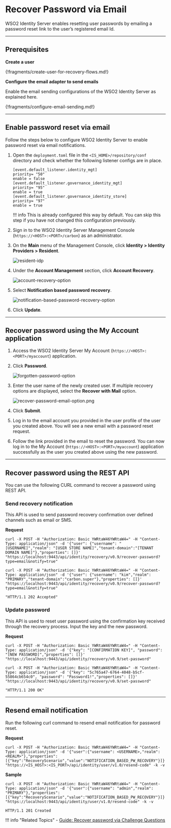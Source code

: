 # Recover Password via Email

WSO2 Identity Server enables resetting user passwords by emailing a password reset link to the user’s registered email Id.

---

## Prerequisites

**Create a user**

{!fragments/create-user-for-recovery-flows.md!}

**Configure the email adapter to send emails**

Enable the email sending configurations of the WSO2 Identity Server as explained here.

{!fragments/configure-email-sending.md!}

---
    
## Enable password reset via email

Follow the steps below to configure WSO2 Identity Server to enable password reset via email notifications.  

1.	Open the `deployment.toml` file in the `<IS_HOME>/repository/conf` directory and check whether the following listener 
    configs are in place.
    
    ```
    [event.default_listener.identity_mgt]
	priority= "50"
	enable = false
	[event.default_listener.governance_identity_mgt]
	priority= "95"
	enable = true
	[event.default_listener.governance_identity_store]
	priority= "97"
	enable = true
	```

	!!! info 
        This is already configured this way by default. You can skip this step if you have not changed this configuration previously.

3.	Sign in to the WSO2 Identity Server Management Console (`https://<HOST>:<PORT>/carbon`) as an administrator. 	 

4.	On the **Main** menu of the Management Console, click **Identity > Identity Providers > Resident**.

	![resident-idp](../../../assets/img/fragments/resident-idp.png) 

5.	Under the **Account Management** section, click **Account Recovery**.

    ![account-recovery-option](../../../assets/img/fragments/account-recovery-option.png) 

6.	Select **Notification based password recovery**.

    ![notification-based-password-recovery-option](../../../assets/img/guides/notification-based-password-recovery-option.png)

7.	Click **Update**. 

---
       
## Recover password using the My Account application 

1. Access the WSO2 Identity Server My Account (`https://<HOST>:<PORT>/myaccount`) application.

2.	Click **Password**.

    ![forgotten-password-option](../../../assets/img/guides/forgotten-password-option.png)

3.	Enter the user name of the newly created user. If multiple recovery options are displayed, select the **Recover with Mail** option.

    ![recover-password-email-option.png](../../../assets/img/guides/recover-password-email-option.png)
    
4.	Click **Submit**. 

5.  Log in to the email account you provided in the user profile of the user you created above. You will see a new email with a password reset request.
    
6.  Follow the link provided in the email to reset the password. You can
    now log in to the My Account (`https://<HOST>:<PORT>/myaccount`) application
    successfully as the user you created above using the new password.

---

## Recover password using the REST API

You can use the following CURL command to recover a password using REST API. 

### Send recovery notification

This API is used to send password recovery confirmation over defined channels such as email or SMS.

**Request**

```curl
curl -X POST -H "Authorization: Basic YWRtaW46YWRtaW4=" -H "Content-Type: application/json" -d '{"user": {"username": "[USERNAME]","realm": "[USER STORE NAME]","tenant-domain":"[TENANT DOMAIN NAME]"},"properties": []}' "https://localhost:9443/api/identity/recovery/v0.9/recover-password?type=email&notify=true"
```

```curl tab="Sample Request"
curl -X POST -H "Authorization: Basic YWRtaW46YWRtaW4=" -H "Content-Type: application/json" -d '{"user": {"username": "kim","realm": "PRIMARY","tenant-domain":"carbon.super"},"properties": []}' "https://localhost:9443/api/identity/recovery/v0.9/recover-password?type=email&notify=true"
```

```curl tab="Sample Response" 
"HTTP/1.1 202 Accepted"
```

### Update password

This API is used to reset user password using the confirmation key received through the recovery process. Input the key and the new password.

**Request**

```curl 
curl -X POST -H "Authorization: Basic YWRtaW46YWRtaW4=" -H "Content-Type: application/json" -d '{"key": "[CONFIRMATION KEY]", "password": "[NEW PASSWORD]","properties": []}' "https://localhost:9443/api/identity/recovery/v0.9/set-password"
```

```curl tab="Sample Request" 
curl -X POST -H "Authorization: Basic YWRtaW46YWRtaW4=" -H "Content-Type: application/json" -d '{"key": "5c765a47-6764-4048-b5cf-55864cb654c0", "password": "Password1!","properties": []}' "https://localhost:9443/api/identity/recovery/v0.9/set-password"
```

```curl tab="Sample Response"
"HTTP/1.1 200 OK"        
```

---

## Resend email notification
 
 Run the following curl command to resend email notification for password reset. 
 
 **Request** 
 
 ```curl
 curl -X POST -H "Authorization: Basic YWRtaW46YWRtaW4=" -H "Content-Type: application/json" -d '{"user":{"username": <USERNAME>,"realm": <REALM>"},"properties": [{"key":"RecoveryScenario","value":"NOTIFICATION_BASED_PW_RECOVERY"}]}' "https://<IS_HOST>:<IS_PORT>/api/identity/user/v1.0/resend-code" -k -v
 ```
 
 **Sample**
 
 ```curl tab="Request"
 curl -X POST -H "Authorization: Basic YWRtaW46YWRtaW4=" -H "Content-Type: application/json" -d '{"user":{"username": "admin","realm": "PRIMARY"},"properties": [{"key":"RecoveryScenario","value":"NOTIFICATION_BASED_PW_RECOVERY"}]}' "https://localhost:9443/api/identity/user/v1.0/resend-code" -k -v
 ```
 
 ```curl tab="Response"
 HTTP/1.1 201 Created
 ```

!!! info "Related Topics"
    - [Guide: Recover password via Challenge Questions](../../../guides/password-mgt/challenge-question)
